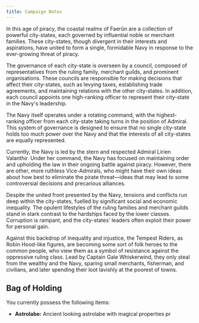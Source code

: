 ```yaml
---
title: Campaign Notes
---
```

In this age of piracy, the coastal realms of Faerûn are a collection of powerful city-states, each governed by influential noble or merchant families. These city-states, though divergent in their interests and aspirations, have united to form a single, formidable Navy in response to the ever-growing threat of piracy.

The governance of each city-state is overseen by a council, composed of representatives from the ruling family, merchant guilds, and prominent organisations. These councils are responsible for making decisions that affect their city-states, such as levying taxes, establishing trade agreements, and maintaining relations with the other city-states. In addition, each council appoints one high-ranking officer to represent their city-state in the Navy's leadership.

The Navy itself operates under a rotating command, with the highest-ranking officer from each city-state taking turns in the position of Admiral. This system of governance is designed to ensure that no single city-state holds too much power over the Navy and that the interests of all city-states are equally represented.

Currently, the Navy is led by the stern and respected Admiral Lirien Valanthir. Under her command, the Navy has focused on maintaining order and upholding the law in their ongoing battle against piracy. However, there are other, more ruthless Vice-Admirals, who might have their own ideas about how best to eliminate the pirate threat—ideas that may lead to some controversial decisions and precarious alliances.

Despite the united front presented by the Navy, tensions and conflicts run deep within the city-states, fuelled by significant social and economic inequality. The opulent lifestyles of the ruling families and merchant guilds stand in stark contrast to the hardships faced by the lower classes. Corruption is rampant, and the city-states' leaders often exploit their power for personal gain.

Against this backdrop of inequality and injustice, the Tempest Riders, as Robin Hood-like figures, are becoming some sort of folk heroes to the common people, who view them as a symbol of resistance against the oppressive ruling class. Lead by Captain Gale Whiskerwind, they only steal from the wealthy and the Navy, sparing small merchants, fisherman, and civilians, and later spending their loot lavishly at the poorest of towns.
## Bag of Holding
You currently possess the following items:
- **Astrolabe:** Ancient looking astrolabe with magical properties pr
